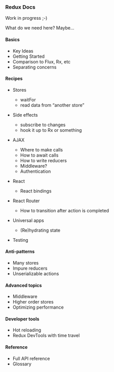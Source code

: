 ### Redux Docs

Work in progress ;-)

What do we need here?
Maybe...

#### Basics
- Key Ideas
- Getting Started
- Comparison to Flux, Rx, etc
- Separating concerns

#### Recipes
- Stores
  * waitFor
  * read data from “another store”

- Side effects
  * subscribe to changes
  * hook it up to Rx or something

- AJAX
  * Where to make calls
  * How to await calls
  * How to write reducers
  * Middleware?
  * Authentication

- React
  * React bindings

- React Router
  * How to transition after action is completed

- Universal apps
  * (Re)hydrating state

- Testing

#### Anti-patterns
- Many stores
- Impure reducers
- Unserializable actions

#### Advanced topics
- Middleware
- Higher order stores
- Optimizing performance

#### Developer tools
- Hot reloading
- Redux DevTools with time travel

#### Reference
- Full API reference
- Glossary
